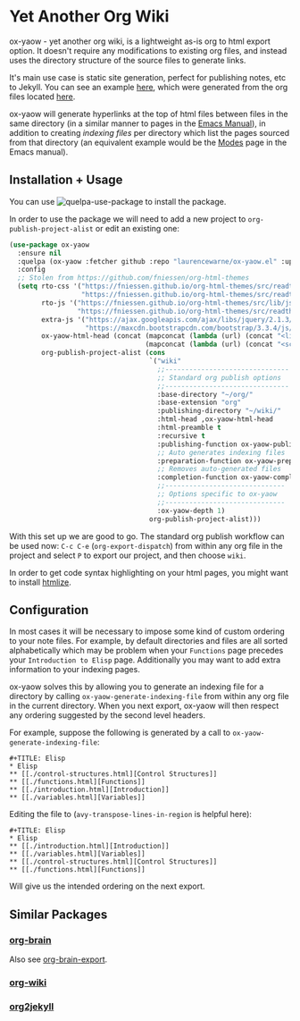 # Yet Another Org Wiki

ox-yaow - yet another org wiki, is a lightweight as-is org to html export option. It doesn't require any modifications to existing org files, and instead uses the directory structure of the source files to generate links.

It's main use case is static site generation, perfect for publishing notes, etc to Jekyll. You can see an example [here](https://laurencewarne.github.io/wiki/wiki.html), which were generated from the org files located [here](https://github.com/LaurenceWarne/org-files).

ox-yaow will generate hyperlinks at the top of html files between files in the same directory (in a similar manner to pages in the [Emacs Manual](https://www.gnu.org/software/emacs/manual/html_node/emacs/index.html)), in addition to creating *indexing files* per directory which list the pages sourced from that directory (an equivalent example would be the [Modes](https://www.gnu.org/software/emacs/manual/html_node/emacs/Modes.html#Modes) page in the Emacs manual).

## Installation + Usage

You can use ![quelpa-use-package](https://github.com/quelpa/quelpa-use-package) to install the package.

In order to use the package we will need to add a new project to ```org-publish-project-alist``` or edit an existing one:

```lisp
(use-package ox-yaow
  :ensure nil
  :quelpa (ox-yaow :fetcher github :repo "laurencewarne/ox-yaow.el" :upgrade t)
  :config
  ;; Stolen from https://github.com/fniessen/org-html-themes
  (setq rto-css '("https://fniessen.github.io/org-html-themes/src/readtheorg_theme/css/htmlize.css"
                  "https://fniessen.github.io/org-html-themes/src/readtheorg_theme/css/readtheorg.css")
        rto-js '("https://fniessen.github.io/org-html-themes/src/lib/js/jquery.stickytableheaders.min.js"
                 "https://fniessen.github.io/org-html-themes/src/readtheorg_theme/js/readtheorg.js")
        extra-js '("https://ajax.googleapis.com/ajax/libs/jquery/2.1.3/jquery.min.js"
                   "https://maxcdn.bootstrapcdn.com/bootstrap/3.3.4/js/bootstrap.min.js" )
        ox-yaow-html-head (concat (mapconcat (lambda (url) (concat "<link rel=\"stylesheet\" type=\"text/css\" href=\"" url "\"/>\n")) rto-css "")
                                  (mapconcat (lambda (url) (concat "<script src=\"" url "\"></script>\n")) (append rto-js extra-js) ""))
        org-publish-project-alist (cons
                                   `("wiki"
                                     ;;-------------------------------
                                     ;; Standard org publish options
                                     ;;-------------------------------
                                     :base-directory "~/org/"
                                     :base-extension "org"
                                     :publishing-directory "~/wiki/"
                                     :html-head ,ox-yaow-html-head
                                     :html-preamble t
                                     :recursive t
                                     :publishing-function ox-yaow-publish-to-html
                                     ;; Auto generates indexing files
                                     :preparation-function ox-yaow-preparation-fn
                                     ;; Removes auto-generated files
                                     :completion-function ox-yaow-completion-fn
                                     ;;------------------------------
                                     ;; Options specific to ox-yaow
                                     ;;------------------------------
                                     :ox-yaow-depth 1)
                                   org-publish-project-alist)))
```

With this set up we are good to go. The standard org publish workflow can be used now: ```C-c C-e``` (```org-export-dispatch```) from within any org file in the project and select ```P``` to export our project, and then choose `wiki`.

In order to get code syntax highlighting on your html pages, you might want to install [htmlize](https://github.com/hniksic/emacs-htmlize).

## Configuration

In most cases it will be necessary to impose some kind of custom ordering to your note files. For example, by default directories and files are all sorted alphabetically which may be problem when your ```Functions``` page precedes your ```Introduction to Elisp``` page. Additionally you may want to add extra information to your indexing pages.

ox-yaow solves this by allowing you to generate an indexing file for a directory by calling ```ox-yaow-generate-indexing-file``` from within any org file in the current directory. When you next export, ox-yaow will then respect any ordering suggested by the second level headers.

For example, suppose the following is generated by a call to ```ox-yaow-generate-indexing-file```:

```
#+TITLE: Elisp
* Elisp
** [[./control-structures.html][Control Structures]]
** [[./functions.html][Functions]]
** [[./introduction.html][Introduction]]
** [[./variables.html][Variables]]
```

Editing the file to (`avy-transpose-lines-in-region` is helpful here):

```
#+TITLE: Elisp
* Elisp
** [[./introduction.html][Introduction]]
** [[./variables.html][Variables]]
** [[./control-structures.html][Control Structures]]
** [[./functions.html][Functions]]
```

Will give us the intended ordering on the next export.

## Similar Packages

### [org-brain](https://github.com/Kungsgeten/org-brain)

Also see [org-brain-export](https://github.com/Kungsgeten/org-brain-export).

### [org-wiki](https://github.com/caiorss/org-wiki)

### [org2jekyll](https://github.com/ardumont/org2jekyll)
